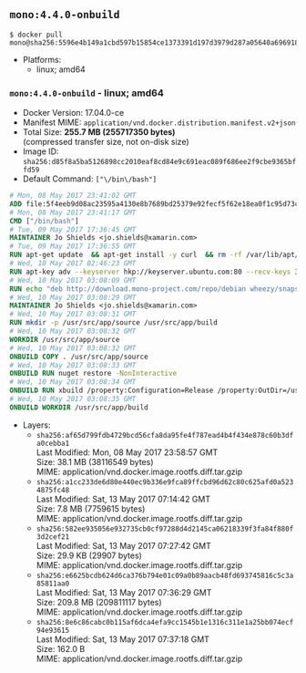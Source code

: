 ## `mono:4.4.0-onbuild`

```console
$ docker pull mono@sha256:5596e4b149a1cbd597b15854ce1373391d197d3979d287a05640a6969182a542
```

-	Platforms:
	-	linux; amd64

### `mono:4.4.0-onbuild` - linux; amd64

-	Docker Version: 17.04.0-ce
-	Manifest MIME: `application/vnd.docker.distribution.manifest.v2+json`
-	Total Size: **255.7 MB (255717350 bytes)**  
	(compressed transfer size, not on-disk size)
-	Image ID: `sha256:d85f8a5ba5126898cc2010eaf8cd84e9c691eac089f686ee2f9cbe9365bffd59`
-	Default Command: `["\/bin\/bash"]`

```dockerfile
# Mon, 08 May 2017 23:41:02 GMT
ADD file:5f4eeb9d08ac23595a4130e8b7689bd25379e92fecf5f62e18ea0f1c95d73c33 in / 
# Mon, 08 May 2017 23:41:17 GMT
CMD ["/bin/bash"]
# Tue, 09 May 2017 17:36:45 GMT
MAINTAINER Jo Shields <jo.shields@xamarin.com>
# Tue, 09 May 2017 17:36:55 GMT
RUN apt-get update 	&& apt-get install -y curl 	&& rm -rf /var/lib/apt/lists/*
# Wed, 10 May 2017 02:46:23 GMT
RUN apt-key adv --keyserver hkp://keyserver.ubuntu.com:80 --recv-keys 3FA7E0328081BFF6A14DA29AA6A19B38D3D831EF
# Wed, 10 May 2017 03:08:09 GMT
RUN echo "deb http://download.mono-project.com/repo/debian wheezy/snapshots/4.4.0.182 main" > /etc/apt/sources.list.d/mono-xamarin.list 	&& apt-get update 	&& apt-get install -y binutils mono-devel ca-certificates-mono fsharp mono-vbnc nuget referenceassemblies-pcl 	&& rm -rf /var/lib/apt/lists/* /tmp/*
# Wed, 10 May 2017 03:08:29 GMT
MAINTAINER Jo Shields <jo.shields@xamarin.com>
# Wed, 10 May 2017 03:08:31 GMT
RUN mkdir -p /usr/src/app/source /usr/src/app/build
# Wed, 10 May 2017 03:08:32 GMT
WORKDIR /usr/src/app/source
# Wed, 10 May 2017 03:08:32 GMT
ONBUILD COPY . /usr/src/app/source
# Wed, 10 May 2017 03:08:33 GMT
ONBUILD RUN nuget restore -NonInteractive
# Wed, 10 May 2017 03:08:34 GMT
ONBUILD RUN xbuild /property:Configuration=Release /property:OutDir=/usr/src/app/build/
# Wed, 10 May 2017 03:08:35 GMT
ONBUILD WORKDIR /usr/src/app/build
```

-	Layers:
	-	`sha256:af65d799fdb4729bcd56cfa8da95fe4f787ead4b4f434e878c60b3dfa0cebba1`  
		Last Modified: Mon, 08 May 2017 23:58:57 GMT  
		Size: 38.1 MB (38116549 bytes)  
		MIME: application/vnd.docker.image.rootfs.diff.tar.gzip
	-	`sha256:a1cc233de6d80e440ec9b336e9fca89ffcbd96d62c80c625afd0a5234875fc48`  
		Last Modified: Sat, 13 May 2017 07:14:42 GMT  
		Size: 7.8 MB (7759615 bytes)  
		MIME: application/vnd.docker.image.rootfs.diff.tar.gzip
	-	`sha256:582ee935056e932735cb0cf97288d4d2145ca06218339f3fa84f880f3d2cef21`  
		Last Modified: Sat, 13 May 2017 07:27:42 GMT  
		Size: 29.9 KB (29907 bytes)  
		MIME: application/vnd.docker.image.rootfs.diff.tar.gzip
	-	`sha256:e6625bcdb624d6ca376b794e01c09a0b89aacb48fd693745816c5c3a85811aa0`  
		Last Modified: Sat, 13 May 2017 07:36:29 GMT  
		Size: 209.8 MB (209811117 bytes)  
		MIME: application/vnd.docker.image.rootfs.diff.tar.gzip
	-	`sha256:8e6c86cabc0b115af6dca4efa9cc1545b1e1316c311e1a25bb074ecf94e93615`  
		Last Modified: Sat, 13 May 2017 07:37:18 GMT  
		Size: 162.0 B  
		MIME: application/vnd.docker.image.rootfs.diff.tar.gzip
